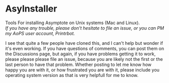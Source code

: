 # AsyInstaller
Tools For installing Asymptote on Unix systems (Mac and Linux).  
*If you have any trouble, please don't hesitate to file an issue, or you can PM my AoPS user account, Printrbot.*

I see that quite a few people have cloned this, and I can't help but wonder if it's even working.
If you have questions of comments, you can post them on the Discussions page, but again, if you have problems getting it to work, please please please file an issue, because you are likely not the first or the last person to have that problem.
Whether posting to let me know how happy you are with it, or how frustrated you are with it, please include you operating system version as that is very helpfull for me to know.
